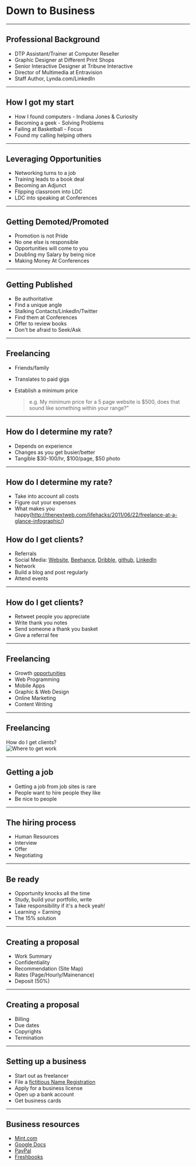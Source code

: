 <!-- .slide: data-state="title" -->
# Down to Business

---

## Professional Background

- DTP Assistant/Trainer at Computer Reseller
- Graphic Designer at Different Print Shops
- Senior Interactive Designer at Tribune Interactive
- Director of Multimedia at Entravision
- Staff Author, Lynda.com/LinkedIn

---

## How I got my start

- How I found computers - Indiana Jones &amp; Curiosity
- Becoming a geek - Solving Problems
- Failing at Basketball - Focus
- Found my calling helping others

---

## Leveraging Opportunities

- Networking turns to a job
- Training leads to a book deal
- Becoming an Adjunct
- Flipping classroom into LDC
- LDC into speaking at Conferences

---

## Getting Demoted/Promoted

- Promotion is not Pride
- No one else is responsible
- Opportunities will come to you
- Doubling my Salary by being nice
- Making Money At Conferences

---

## Getting Published

- Be authoritative
- Find a unique angle
- Stalking Contacts/LinkedIn/Twitter
- Find them at Conferences
- Offer to review books
- Don't be afraid to Seek/Ask

---

## Freelancing
- Friends/family
- Translates to paid gigs
- Establish a minimum price

  > e.g. My minimum price for a 5 page website is $500, does that sound like something within your range?”

---

## How do I determine my rate?
- Depends on experience
- Changes as you get busier/better
- Tangible $30-100/hr, $100/page, $50 photo

---

## How do I determine my rate?

- Take into account all costs
- Figure out your expenses
- What makes you happy(http://thenextweb.com/lifehacks/2011/06/22/freelance-at-a-glance-infographic/)


## How do I get clients?
- Referrals
- Social Media: [Website](http://planetoftheweb.com), [Beehance](http://www.behance.net/planetoftheweb), [Dribble](http://dribbble.com), [github](https://github.com/planetoftheweb), [LinkedIn](http://linkedin.com/in/planetoftheweb)
- Network
- Build a blog and post regularly
- Attend events

---

## How do I get clients?

- Retweet people you appreciate
- Write thank you notes
- Send someone a thank you basket
- Give a referral fee

---

<h2>Freelancing</h2>

- Growth [opportunities](https://www.elance.com/q/press/global-survey-reveals-freelancers-driving-job-growth)
- Web Programming
- Mobile Apps
- Graphic & Web Design
- Online Marketing
- Content Writing

---

<h2>Freelancing</h2>
<div class="subhead">How do I get clients?</div>
<img src="images/where_to_get_work.png" alt="Where to get work">

---

## Getting a job

- Getting a job from job sites is rare
- People want to hire people they like
- Be nice to people

---

## The hiring process

- Human Resources
- Interview
- Offer
- Negotiating

---

## Be ready

- Opportunity knocks all the time
- Study, build your portfolio, write
- Take responsibility if it's a heck yeah!
- Learning = Earning
- The 15% solution

---

## Creating a proposal

- Work Summary
- Confidentiality
- Recommendation (Site Map)
- Rates (Page/Hourly/Mainenance)
- Deposit (50%)

---

## Creating a proposal

- Billing
- Due dates
- Copyrights
- Termination

---

## Setting up a business

- Start out as freelancer
- File a [fictitious Name Registration](https://efile.sunbiz.org/ficregintro.html)
- Apply for a business license
- Open up a bank account
- Get business cards

---

## Business resources

- [Mint.com](http:/mint.com)
- [Google Docs](http://docs.google.com)
- [PayPal](http://paypal.com)
- [Freshbooks](http://freshbooks.com)
